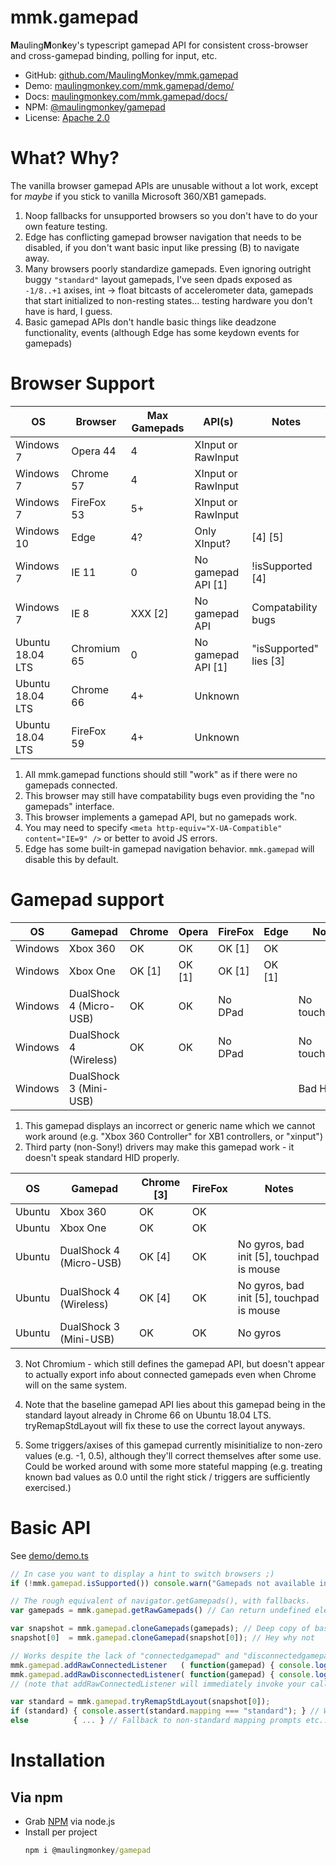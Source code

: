 ﻿
# mmk.gamepad

<strong>M</strong>auling<strong>M</strong>on<strong>k</strong>ey's typescript gamepad API for consistent cross-browser and cross-gamepad binding, polling for input, etc.

* GitHub: [github.com/MaulingMonkey/mmk.gamepad](https://github.com/MaulingMonkey/mmk.gamepad)
* Demo: [maulingmonkey.com/mmk.gamepad/demo/](https://maulingmonkey.com/mmk.gamepad/demo/)
* Docs: [maulingmonkey.com/mmk.gamepad/docs/](https://maulingmonkey.com/mmk.gamepad/docs/)
* NPM: [@maulingmonkey/gamepad](https://www.npmjs.com/package/@maulingmonkey/gamepad)
* License: [Apache 2.0](LICENSE.txt)


# What?  Why?

The vanilla browser gamepad APIs are unusable without a lot work, except for *maybe* if you stick to vanilla Microsoft
360/XB1 gamepads.

1. Noop fallbacks for unsupported browsers so you don't have to do your own feature testing.
2. Edge has conflicting gamepad browser navigation that needs to be disabled,
   if you don't want basic input like pressing (B) to navigate away.
3. Many browsers poorly standardize gamepads.  Even ignoring outright buggy `"standard"` layout gamepads, I've seen
   dpads exposed as `-1/8..+1` axises, int -> float bitcasts of accelerometer data, gamepads that start initialized
   to non-resting states... testing hardware you don't have is hard, I guess.
4. Basic gamepad APIs don't handle basic things like deadzone functionality, events (although Edge has some keydown
   events for gamepads)


# Browser Support

| OS               | Browser     | Max Gamepads | API(s)             | Notes                    |
| ---------------- | ----------- | ------------ | ------------------ | ------------------------ |
| Windows  7       | Opera 44    | 4            | XInput or RawInput |                          |
| Windows  7       | Chrome 57   | 4            | XInput or RawInput |                          |
| Windows  7       | FireFox 53  | 5+           | XInput or RawInput |                          |
| Windows 10       | Edge        | 4?           | Only XInput?       | [4] [5]                  |
| Windows  7       | IE 11       | 0            | No gamepad API [1] | !isSupported [4]         |
| Windows  7       | IE  8       | XXX [2]      | No gamepad API     | Compatability bugs       |
| Ubuntu 18.04 LTS | Chromium 65 | 0            | No gamepad API [1] | "isSupported" lies [3]   |
| Ubuntu 18.04 LTS | Chrome 66   | 4+           | Unknown            |                          |
| Ubuntu 18.04 LTS | FireFox 59  | 4+           | Unknown            |                          |

1. All mmk.gamepad functions should still "work" as if there were no gamepads connected.
2. This browser may still have compatability bugs even providing the "no gamepads" interface.
3. This browser implements a gamepad API, but no gamepads work.
4. You may need to specify `<meta http-equiv="X-UA-Compatible" content="IE=9" />` or better to avoid JS errors.
5. Edge has some built-in gamepad navigation behavior.  `mmk.gamepad` will disable this by default.


# Gamepad support

| OS      | Gamepad                 | Chrome   | Opera    | FireFox  | Edge   | Notes          |
| ------- | ----------------------- | -------- | -------- | -------- | ------ | -------------- |
| Windows | Xbox 360                | OK       | OK       | OK [1]   | OK     |                |
| Windows | Xbox One                | OK [1]   | OK [1]   | OK [1]   | OK [1] |                |
| Windows | DualShock 4 (Micro-USB) | OK       | OK       | No DPad  |        | No touch/gyros |
| Windows | DualShock 4 (Wireless)  | OK       | OK       | No DPad  |        | No touch/gyros |
| Windows | DualShock 3 (Mini-USB)  |          |          |          |        | Bad HID [2]    |

1. This gamepad displays an incorrect or generic name which we cannot work around (e.g. "Xbox 360 Controller" for XB1 controllers, or "xinput")
2. Third party (non-Sony!) drivers may make this gamepad work - it doesn't speak standard HID properly.

| OS      | Gamepad                 | Chrome [3] | FireFox  | Notes                                     |
| ------- | ----------------------- | ---------- | -------- | ----------------------------------------- |
| Ubuntu  | Xbox 360                | OK         | OK       |                                           |
| Ubuntu  | Xbox One                | OK         | OK       |                                           |
| Ubuntu  | DualShock 4 (Micro-USB) | OK [4]     | OK       | No gyros, bad init [5], touchpad is mouse |
| Ubuntu  | DualShock 4 (Wireless)  | OK [4]     | OK       | No gyros, bad init [5], touchpad is mouse |
| Ubuntu  | DualShock 3 (Mini-USB)  | OK         | OK       | No gyros                                  |

3. Not Chromium - which still defines the gamepad API, but doesn't appear to actually
   export info about connected gamepads even when Chrome will on the same system.

4. Note that the baseline gamepad API lies about this gamepad being in the standard
   layout already in Chrome 66 on Ubuntu 18.04 LTS.  tryRemapStdLayout will fix these
   to use the correct layout anyways.

5. Some triggers/axises of this gamepad currently misinitialize to non-zero
   values (e.g. -1, 0.5), although they'll correct themselves after some use.
   Could be worked around with some more stateful mapping (e.g. treating known
   bad values as 0.0 until the right stick / triggers are sufficiently
   exercised.)



# Basic API

See [demo/demo.ts](https://github.com/MaulingMonkey/mmk.gamepad/blob/master/demo/demo.ts)

```typescript
// In case you want to display a hint to switch browsers ;)
if (!mmk.gamepad.isSupported()) console.warn("Gamepads not available in this browser");

// The rough equivalent of navigator.getGamepads(), with fallbacks.
var gamepads = mmk.gamepad.getRawGamepads() // Can return undefined elements (for e.g. disconnected controllers)

var snapshot = mmk.gamepad.cloneGamepads(gamepads); // Deep copy of basic fields
snapshot[0]  = mmk.gamepad.cloneGamepad(snapshot[0]); // Hey why not

// Works despite the lack of "connectedgamepad" and "disconnectedgamepad" events:
mmk.gamepad.addRawConnectedListener   ( function(gamepad) { console.log("Connected gamepad:",   gamepad); } );
mmk.gamepad.addRawDisconnectedListener( function(gamepad) { console.log("Disconnected gamepad:", gamepad); } );
// (note that addRawConnectedListener will immediately invoke your callback on already connected gamepads!)

var standard = mmk.gamepad.tryRemapStdLayout(snapshot[0]);
if (standard) { console.assert(standard.mapping === "standard"); } // Well, that was easy!
else          { ... } // Fallback to non-standard mapping prompts etc...
```

# Installation

## Via npm
* Grab [NPM](https://nodejs.org/en/) via node.js
* Install per project
  ```cmd
  npm i @maulingmonkey/gamepad
  ```
